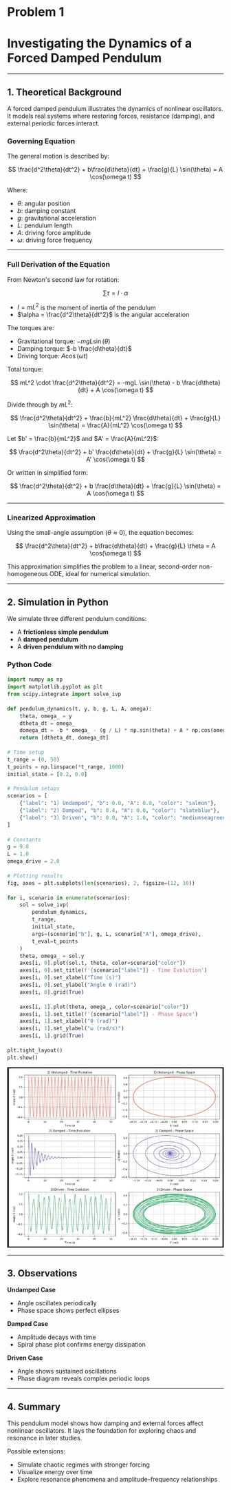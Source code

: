 # Problem 1
# Investigating the Dynamics of a Forced Damped Pendulum
 
---
 
## 1.  Theoretical Background
 
A forced damped pendulum illustrates the dynamics of nonlinear oscillators. It models real systems where restoring forces, resistance (damping), and external periodic forces interact.
 
### Governing Equation
 
The general motion is described by:
 
$$
\frac{d^2\theta}{dt^2} + b\frac{d\theta}{dt} + \frac{g}{L} \sin(\theta) = A \cos(\omega t)
$$
 
Where:  
- $\theta$: angular position  
- $b$: damping constant  
- $g$: gravitational acceleration  
- $L$: pendulum length  
- $A$: driving force amplitude  
- $\omega$: driving force frequency  
 
---
 
### Full Derivation of the Equation
 
From Newton's second law for rotation:
 
$$
\sum \tau = I \cdot \alpha
$$
 
- $I = mL^2$ is the moment of inertia of the pendulum
- $\alpha = \frac{d^2\theta}{dt^2}$ is the angular acceleration
 
The torques are:
- Gravitational torque: $-mgL \sin(\theta)$  
- Damping torque: $-b \frac{d\theta}{dt}$  
- Driving torque: $A \cos(\omega t)$
 
Total torque:
 
$$
mL^2 \cdot \frac{d^2\theta}{dt^2} = -mgL \sin(\theta) - b \frac{d\theta}{dt} + A \cos(\omega t)
$$
 
Divide through by $mL^2$:
 
$$
\frac{d^2\theta}{dt^2} + \frac{b}{mL^2} \frac{d\theta}{dt} + \frac{g}{L} \sin(\theta) = \frac{A}{mL^2} \cos(\omega t)
$$
 
Let $b' = \frac{b}{mL^2}$ and $A' = \frac{A}{mL^2}$:
 
$$
\frac{d^2\theta}{dt^2} + b' \frac{d\theta}{dt} + \frac{g}{L} \sin(\theta) = A' \cos(\omega t)
$$
 
Or written in simplified form:
 
$$
\frac{d^2\theta}{dt^2} + b \frac{d\theta}{dt} + \frac{g}{L} \sin(\theta) = A \cos(\omega t)
$$
 
---
 
### Linearized Approximation
 
Using the small-angle assumption ($\theta \approx 0$), the equation becomes:
 
$$
\frac{d^2\theta}{dt^2} + b\frac{d\theta}{dt} + \frac{g}{L} \theta = A \cos(\omega t)
$$
 
This approximation simplifies the problem to a linear, second-order non-homogeneous ODE, ideal for numerical simulation.
 
---
 
## 2.  Simulation in Python
 
We simulate three different pendulum conditions:
 
- A **frictionless simple pendulum**
- A **damped pendulum**
- A **driven pendulum with no damping**
 
### Python Code
 
```python
import numpy as np
import matplotlib.pyplot as plt
from scipy.integrate import solve_ivp
 
def pendulum_dynamics(t, y, b, g, L, A, omega):
    theta, omega_ = y
    dtheta_dt = omega_
    domega_dt = -b * omega_ - (g / L) * np.sin(theta) + A * np.cos(omega * t)
    return [dtheta_dt, domega_dt]
 
# Time setup
t_range = (0, 50)
t_points = np.linspace(*t_range, 1000)
initial_state = [0.2, 0.0]
 
# Pendulum setups
scenarios = [
    {"label": "1) Undamped", "b": 0.0, "A": 0.0, "color": "salmon"},
    {"label": "2) Damped", "b": 0.4, "A": 0.0, "color": "slateblue"},
    {"label": "3) Driven", "b": 0.0, "A": 1.0, "color": "mediumseagreen"},
]
 
# Constants
g = 9.8
L = 1.0
omega_drive = 2.0
 
# Plotting results
fig, axes = plt.subplots(len(scenarios), 2, figsize=(12, 10))
 
for i, scenario in enumerate(scenarios):
    sol = solve_ivp(
        pendulum_dynamics,
        t_range,
        initial_state,
        args=(scenario["b"], g, L, scenario["A"], omega_drive),
        t_eval=t_points
    )
    theta, omega_ = sol.y
    axes[i, 0].plot(sol.t, theta, color=scenario["color"])
    axes[i, 0].set_title(f'{scenario["label"]} - Time Evolution')
    axes[i, 0].set_xlabel("Time (s)")
    axes[i, 0].set_ylabel("Angle θ (rad)")
    axes[i, 0].grid(True)
 
    axes[i, 1].plot(theta, omega_, color=scenario["color"])
    axes[i, 1].set_title(f'{scenario["label"]} - Phase Space')
    axes[i, 1].set_xlabel("θ (rad)")
    axes[i, 1].set_ylabel("ω (rad/s)")
    axes[i, 1].grid(True)
 
plt.tight_layout()
plt.show()
```
 ![alt text](image.png)
 
---
 
## 3. Observations
 
**Undamped Case**  
- Angle oscillates periodically  
- Phase space shows perfect ellipses
 
**Damped Case**  
- Amplitude decays with time  
- Spiral phase plot confirms energy dissipation
 
**Driven Case**  
- Angle shows sustained oscillations  
- Phase diagram reveals complex periodic loops
 
---
 
## 4. Summary
 
This pendulum model shows how damping and external forces affect nonlinear oscillators. It lays the foundation for exploring chaos and resonance in later studies.
 
Possible extensions:
 
- Simulate chaotic regimes with stronger forcing  
- Visualize energy over time  
- Explore resonance phenomena and amplitude–frequency relationships

